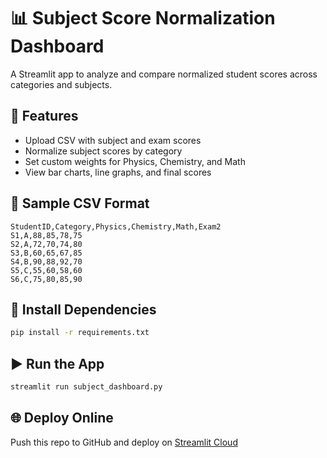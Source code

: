 # 📊 Subject Score Normalization Dashboard

A Streamlit app to analyze and compare normalized student scores across categories and subjects.

## 🚀 Features
- Upload CSV with subject and exam scores
- Normalize subject scores by category
- Set custom weights for Physics, Chemistry, and Math
- View bar charts, line graphs, and final scores

## 📁 Sample CSV Format

```csv
StudentID,Category,Physics,Chemistry,Math,Exam2
S1,A,88,85,78,75
S2,A,72,70,74,80
S3,B,60,65,67,85
S4,B,90,88,92,70
S5,C,55,60,58,60
S6,C,75,80,85,90
```

## 🔧 Install Dependencies

```bash
pip install -r requirements.txt
```

## ▶️ Run the App

```bash
streamlit run subject_dashboard.py
```

## 🌐 Deploy Online

Push this repo to GitHub and deploy on [Streamlit Cloud](https://streamlit.io/cloud)
